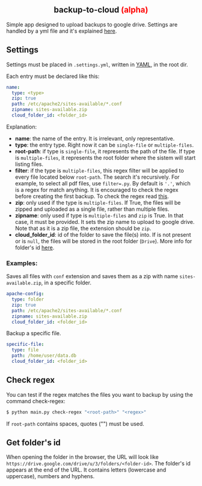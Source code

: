 <h2 align="center">backup-to-cloud <font color="red">(alpha)</font></h2>
Simple app designed to upload backups to google drive. Settings are handled by a yml file and it's explained <a href="#settings"> here</a>.

## Settings

Settings must be placed in `.settings.yml`, written in [YAML](https://yaml.org/), in the root dir.

Each entry must be declared like this:

```yaml
name:
  type: <type>
  zip: true
  path: /etc/apache2/sites-available/*.conf
  zipname: sites-available.zip
  cloud_folder_id: <folder_id>
```

Explanation:

- **name**: the name of the entry. It is irrelevant, only representative.
- **type**: the entry type. Right now it can be `single-file` or `multiple-files`.
- **root-path**: if type is `single-file`, it represents the path of the file. If type is `multiple-files`, it represents the root folder where the sistem will start listing files.
- **filter**: if the type is `multiple-files`, this regex filter will be applied to every file located below `root-path`. The search it's recursively. For example, to select all pdf files, use `filter=.py`. By default is `'.'`, which is a regex for match anything. It is encouraged to check the regex before creating the first backup. To check the regex read [this](#check-regex).
- **zip**: only used if the type is `multiple-files`. If True, the files will be zipped and uploaded as a single file, rather than multiple files.
- **zipname**: only used if type is `multiple-files` and `zip` is True. In that case, it must be provided. It sets the zip name to upload to google drive. Note that as it is a zip file, the extension should be `zip`.
- **cloud_folder_id**: id of the folder to save the file(s) into. If is not present or is `null`, the files will be stored in the root folder (`Drive`). More info for folder's id [here](#get-folders-id).

### Examples:

Saves all files with `conf` extension and saves them as a zip with name `sites-available.zip`, in a specific folder.

```yaml
apache-config:
  type: folder
  zip: true
  path: /etc/apache2/sites-available/*.conf
  zipname: sites-available.zip
  cloud_folder_id: <folder_id>
```

Backup a specific file.

```yaml
specific-file:
  type: file
  path: /home/user/data.db
  cloud_folder_id: <folder_id>
```

## Check regex

You can test if the regex matches the files you want to backup by using the command check-regex:

```bash
$ python main.py check-regex "<root-path>" "<regex>"
```

If `root-path` contains spaces, quotes ("") must be used.

## Get folder's id

When opening the folder in the browser, the URL will look like `https://drive.google.com/drive/u/3/folders/<folder-id>`. The folder's id appears at the end of the URL. It contains letters (lowercase and uppercase), numbers and hyphens.
